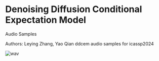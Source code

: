 # Denoising Diffusion Conditional Expectation Model
Audio Samples

Authors: Leying Zhang, Yao Qian
ddcem audio samples for icassp2024

![wav](noisy_male-male-samples/DDCEM_1089-134686-0007_7021-85628-0018)
